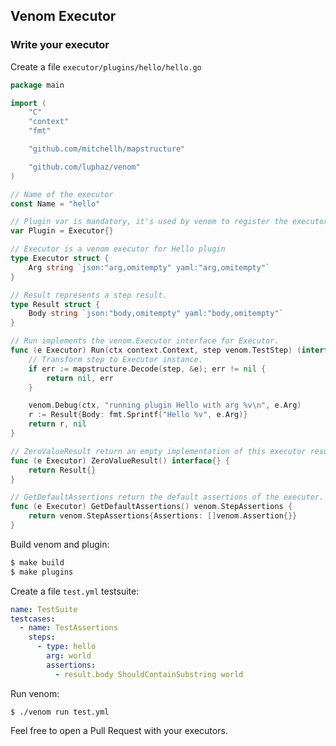 ## Venom Executor

### Write your executor

Create a file `executor/plugins/hello/hello.go`

```go
package main

import (
	"C"
	"context"
	"fmt"

	"github.com/mitchellh/mapstructure"

	"github.com/luphaz/venom"
)

// Name of the executor
const Name = "hello"

// Plugin var is mandatory, it's used by venom to register the executor
var Plugin = Executor{}

// Executor is a venom executor for Hello plugin
type Executor struct {
	Arg string `json:"arg,omitempty" yaml:"arg,omitempty"`
}

// Result represents a step result.
type Result struct {
	Body string `json:"body,omitempty" yaml:"body,omitempty"`
}

// Run implements the venom.Executor interface for Executor.
func (e Executor) Run(ctx context.Context, step venom.TestStep) (interface{}, error) {
	// Transform step to Executor instance.
	if err := mapstructure.Decode(step, &e); err != nil {
		return nil, err
	}

	venom.Debug(ctx, "running plugin Hello with arg %v\n", e.Arg)
	r := Result{Body: fmt.Sprintf("Hello %v", e.Arg)}
	return r, nil
}

// ZeroValueResult return an empty implementation of this executor result
func (e Executor) ZeroValueResult() interface{} {
	return Result{}
}

// GetDefaultAssertions return the default assertions of the executor.
func (e Executor) GetDefaultAssertions() venom.StepAssertions {
	return venom.StepAssertions{Assertions: []venom.Assertion{}}
}

```

Build venom and plugin:

```bash
$ make build
$ make plugins
```

Create a file `test.yml` testsuite:

```yml
name: TestSuite
testcases:
  - name: TestAssertions
    steps:
      - type: hello
        arg: world
        assertions:
          - result.body ShouldContainSubstring world
```

Run venom:

```
$ ./venom run test.yml
```

Feel free to open a Pull Request with your executors.
